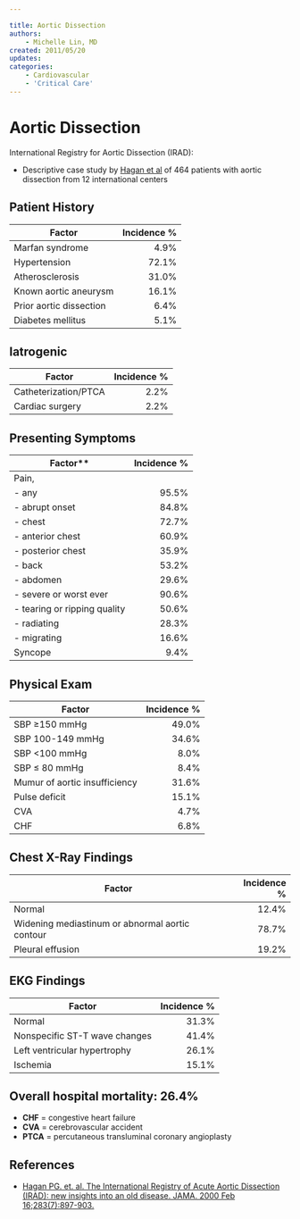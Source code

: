 ```yaml
---

title: Aortic Dissection
authors:
    - Michelle Lin, MD
created: 2011/05/20
updates:
categories:
    - Cardiovascular
    - 'Critical Care'
---
```


# Aortic Dissection

International Registry for Aortic Dissection (IRAD):

- Descriptive case study by [Hagan et al](http://www.ncbi.nlm.nih.gov/pubmed/?term=10685714) of 464 patients with aortic dissection from 12 international centers 

## Patient History

| Factor                  | Incidence % |
| ----------------------- | ----------: |
| Marfan syndrome         |        4.9% |
| Hypertension            |       72.1% |
| Atherosclerosis         |       31.0% |
| Known aortic aneurysm   |       16.1% |
| Prior aortic dissection |        6.4% |
| Diabetes mellitus       |        5.1% |

## Iatrogenic

| Factor               | Incidence % |
| -------------------- | ----------: |
| Catheterization/PTCA |        2.2% |
| Cardiac surgery      |        2.2% |

## Presenting Symptoms

| Factor\*\*                   | Incidence % |
| ---------------------------- | ----------: |
| Pain,                        |             |
| - any                        |       95.5% |
| - abrupt onset               |       84.8% |
| - chest                      |       72.7% |
| - anterior chest             |       60.9% |
| - posterior chest            |       35.9% |
| - back                       |       53.2% |
| - abdomen                    |       29.6% |
| - severe or worst ever       |       90.6% |
| - tearing or ripping quality |       50.6% |
| - radiating                  |       28.3% |
| - migrating                  |       16.6% |
| Syncope                      |        9.4% |

## Physical Exam

| Factor                        | Incidence % |
| ----------------------------- | ----------: |
| SBP ≥150 mmHg                 |       49.0% |
| SBP 100-149 mmHg              |       34.6% |
| SBP &lt;100 mmHg              |        8.0% |
| SBP ≤ 80 mmHg                 |        8.4% |
| Mumur of aortic insufficiency |       31.6% |
| Pulse deficit                 |       15.1% |
| CVA                           |        4.7% |
| CHF                           |        6.8% |

## Chest X-Ray Findings

| Factor                                          | Incidence % |
| ----------------------------------------------- | ----------: |
| Normal                                          |       12.4% |
| Widening mediastinum or abnormal aortic contour |       78.7% |
| Pleural effusion                                |       19.2% |

## EKG Findings

| Factor                        | Incidence % |
| ----------------------------- | ----------: |
| Normal                        |       31.3% |
| Nonspecific ST-T wave changes |       41.4% |
| Left ventricular hypertrophy  |       26.1% |
| Ischemia                      |       15.1% |

## Overall hospital mortality: 26.4%

- **CHF** = congestive heart failure
- **CVA** = cerebrovascular accident
- **PTCA** = percutaneous transluminal coronary angioplasty

## References

- [Hagan PG. et. al. The International Registry of Acute Aortic Dissection (IRAD): new insights into an old disease. JAMA. 2000 Feb 16;283(7):897-903.](http://www.ncbi.nlm.nih.gov/pubmed/?term=10685714)
